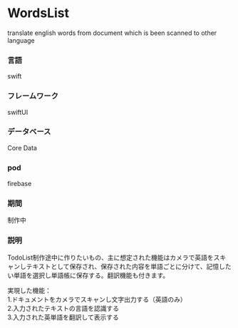 # WordsList
translate english words from document which is been scanned to other language 

### 言語
swift
### フレームワーク
swiftUI
### データベース   
Core Data
### pod　　　　
firebase

### 期間
制作中

### 説明

TodoList制作途中に作りたいもの、主に想定された機能はカメラで英語をスキャンしテキストとして保存され、保存された内容を単語ごとに分けて、記憶したい単語を選択し単語帳に保存する。翻訳機能も付きます。<br>

実現した機能：<br>
1.ドキュメントをカメラでスキャンし文字出力する（英語のみ）<br>
2.入力されたテキストの言語を認識する<br>
3.入力された英単語を翻訳して表示する<br>

